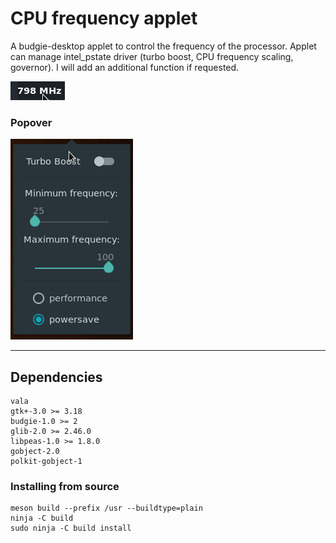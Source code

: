 # CPU frequency applet
A budgie-desktop applet to control the frequency of the processor.
Applet can manage intel_pstate driver (turbo boost, CPU frequency scaling, governor). I will add an additional function if requested.

![Screenshot](data/screenshot1.png)  

### Popover
![Screenshot](data/screenshot2.png)  

---

## Dependencies
```
vala
gtk+-3.0 >= 3.18
budgie-1.0 >= 2
glib-2.0 >= 2.46.0
libpeas-1.0 >= 1.8.0
gobject-2.0
polkit-gobject-1
```

### Installing from source
```
meson build --prefix /usr --buildtype=plain
ninja -C build
sudo ninja -C build install
```
